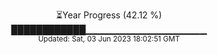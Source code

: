 <p align="center">
⏳Year Progress (42.12 %) <br>
████████████▁▁▁▁▁▁▁▁▁▁▁▁▁▁▁▁▁▁ <br>
<sub>Updated: Sat, 03 Jun 2023 18:02:51 GMT</sub>
</p>

